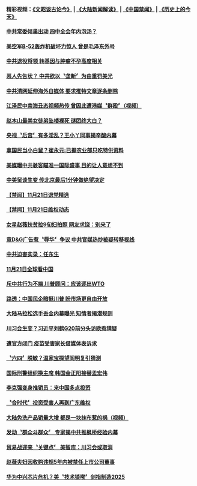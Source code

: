 #### 精彩视频：[《文昭谈古论今》](https://github.com/gfw-breaker/wenzhao/blob/master/README.md?t=11220932) | [《大陆新闻解读》](https://github.com/gfw-breaker/ntdtv-comedy/blob/master/README.md?t=11220932) | [《中国禁闻》](https://github.com/gfw-breaker/ntdtv-news/blob/master/README.md?t=11220932) | [《历史上的今天》](https://github.com/gfw-breaker/today-in-history/blob/master/README.md?t=11220932) 

#### [中共常委倾巢出动 四中全会年内泡汤？](../pages/news204/a1400348.md?t=11220932) 

#### [美空军B-52轰炸机破坏力惊人 曾是毛泽东外号](../pages/news204/a1400336.md?t=11220932) 

#### [中共退役将领 转基因与肿瘤不孕高度相关](../pages/news204/a1400335.md?t=11220932) 

#### [恶人先告状？  中共欲以〝垄断〞为由重罚美光](../pages/news204/a1400338.md?t=11220932) 

#### [中共清网延伸海外自媒体 要求推特文章逐条删除](../pages/news204/a1400332.md?t=11220932) 

#### [江泽民中南海丑态视频热传 曾因此遭港媒〝群殴〞（视频）](../pages/news204/a1400240.md?t=11220932) 

#### [赵本山最美女徒弟坠楼裸死 谜团终大白？](../pages/news204/a1400176.md?t=11220932) 

#### [央视〝后宫〞有多淫乱？王小丫同事揭辛酸内幕](../pages/news204/a1400216.md?t=11220932) 

#### [拿国民当小白鼠？崔永元:已握农业部只吃特供资料](../pages/news204/a1400262.md?t=11220932) 

#### [美媒曝中共骇客瞄准一国际盛事 目的让人意想不到](../pages/news204/a1400242.md?t=11220932) 

#### [中美贸谈生变 传北京最后1分钟做绝望决定](../pages/news204/a1400036.md?t=11220932) 


#### [【禁闻】11月21日退党精选](../pages/news204/a1400301.md?t=11220932) 

#### [【禁闻】11月21日维权动态](../pages/news204/a1400298.md?t=11220932) 

#### [女星赵薇扶贫拉9旬妇拍照 网友求饶：别来了](../pages/news204/a1400195.md?t=11220932) 

#### [意D&G广告惹〝辱华〞争议 中共官媒热炒被疑转移视线](../pages/news204/a1400256.md?t=11220932) 

#### [中共迫害实录：任东生](../pages/news204/a1400273.md?t=11220932) 

#### [11月21日全球看中国](../pages/news204/a1400271.md?t=11220932) 

#### [斥中共行为不端 川普顾问：应该逐出WTO](../pages/news204/a1400263.md?t=11220932) 

#### [路透：中国民企暗挺川普 盼市场更自由开放](../pages/news204/a1400260.md?t=11220932) 

#### [大陆马拉松选手丢金内幕曝光 知情者揭潜规则](../pages/news204/a1400179.md?t=11220932) 

#### [川习会生变？习近平刘鹤G20前分头访欧惹猜疑](../pages/news204/a1400251.md?t=11220932) 

#### [遭官方闭门 疫苗受害家长借媒体表诉求](../pages/news204/a1400238.md?t=11220932) 

#### [〝六四〞脱敏？温家宝探望阎明复引猜测](../pages/news204/a1400211.md?t=11220932) 

#### [国际刑警组织换主席 韩国金正阳接替孟宏伟](../pages/news204/a1400227.md?t=11220932) 

#### [李克强变身推销员：来中国多点投资](../pages/news204/a1400220.md?t=11220932) 

#### [〝合时代〞投资受害人再到广东维权](../pages/news204/a1400232.md?t=11220932) 

#### [大陆免洗产品销量大增 都是一块抹布惹的祸（视频）](../pages/news204/a1400222.md?t=11220932) 

#### [发动〝群众斗群众〞 专家揭中共推枫桥经验内幕](../pages/news204/a1400212.md?t=11220932) 

#### [贸易战迎来〝关键点〞 美智库：川习会或取消](../pages/news204/a1400198.md?t=11220932) 

#### [赵薇夫妇因收购违规5年内被禁任上市公司董事](../pages/news204/a1400174.md?t=11220932) 


#### [华为中兴芯片危机？美〝技术锁喉〞剑指制造2025](../pages/news204/a1400134.md?t=11220932) 

